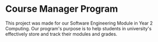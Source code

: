 # Course Manager Program 
This project was made for our Software Engineering Module in Year 2 Computing. Our program's purpose is to help students in university's effectively store and track their modules and grades. 


